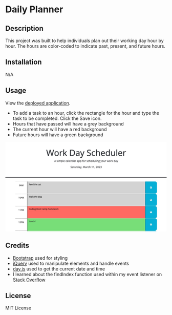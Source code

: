 # Daily Planner

## Description

This project was built to help individuals plan out their working day hour by hour. The hours are color-coded to indicate past, present, and future hours.

## Installation

N/A

## Usage

View the [deployed application](https://sendusyourbones.github.io/daily-planner/).

- To add a task to an hour, click the rectangle for the hour and type the task to be completed. Click the Save icon.
- Hours that have passed will have a grey background
- The current hour will have a red background
- Future hours will have a green background

![alt text](assets/images/screenshot.jpg)

## Credits

- [Bootstrap](https://getbootstrap.com/) used for styling
- [jQuery](https://jquery.com/) used to manipulate elements and handle events
- [day.js](https://day.js.org/) used to get the current date and time
- I learned about the findIndex function used within my event listener on [Stack Overflow](https://stackoverflow.com/questions/8217419/how-to-determine-if-javascript-array-contains-an-object-with-an-attribute-that-e)

## License

MIT License